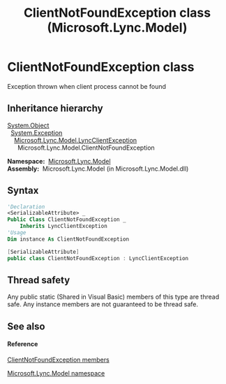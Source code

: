 ﻿---
title: ClientNotFoundException class (Microsoft.Lync.Model)
TOCTitle: ClientNotFoundException class
ms:assetid: T:Microsoft.Lync.Model.ClientNotFoundException_DI_3_UC_OCS14MrefLyncWPF
ms:mtpsurl: https://msdn.microsoft.com/en-us/library/microsoft.lync.model.clientnotfoundexception_di_3_uc_ocs14mreflyncwpf(v=office.15)
ms:contentKeyID: 48600640
ms.date: 07/28/2014
mtps_version: v=office.15
f1_keywords:
- Microsoft.Lync.Model.ClientNotFoundException
dev_langs:
- CSharp
- JScript
- VB
- other
---

# ClientNotFoundException class

Exception thrown when client process cannot be found

## Inheritance hierarchy

[System.Object](http://msdn2.microsoft.com/en-us/library/e5kfa45b)  
  [System.Exception](http://msdn2.microsoft.com/en-us/library/c18k6c59)  
    [Microsoft.Lync.Model.LyncClientException](lyncclientexception-class-microsoft-lync-model_2.md)  
      Microsoft.Lync.Model.ClientNotFoundException  

**Namespace:**  [Microsoft.Lync.Model](microsoft-lync-model-namespace_2.md)  
**Assembly:**  Microsoft.Lync.Model (in Microsoft.Lync.Model.dll)

## Syntax

``` vb
'Declaration
<SerializableAttribute> _
Public Class ClientNotFoundException _
    Inherits LyncClientException
'Usage
Dim instance As ClientNotFoundException
```

``` csharp
[SerializableAttribute]
public class ClientNotFoundException : LyncClientException
```

## Thread safety

Any public static (Shared in Visual Basic) members of this type are thread safe. Any instance members are not guaranteed to be thread safe.

## See also

#### Reference

[ClientNotFoundException members](clientnotfoundexception-members-microsoft-lync-model_2.md)

[Microsoft.Lync.Model namespace](microsoft-lync-model-namespace_2.md)

